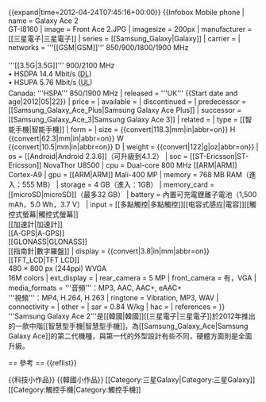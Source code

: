 {{expand|time=2012-04-24T07:45:16+00:00}}
{{Infobox Mobile phone
| name          = Galaxy Ace 2 <br /> GT-I8160
| image         = Front Ace 2.JPG
| imagesize     = 200px
| manufacturer  = [[三星電子|三星電子]]
| series        = [[Samsung_Galaxy|Galaxy]]
| carrier       =
| networks      = '''[[GSM|GSM]]''' 850/900/1800/1900 MHz<div style="display:block; margin:0px; padding:0px; height:5px;"></div>'''[[3.5G|3.5G]]''' 900/2100 MHz<br>• HSDPA 14.4 Mbit/s (<abbr title="Download">DL</abbr>)<br>• HSUPA 5.76 Mbit/s (<abbr title="Upload">UL</abbr>)<div style="display:block; margin:0px; padding:0px; height:5px;"></div>Canada: '''HSPA''' 850/1900 MHz
| released      = '''UK''' {{Start date and age|2012|05|22}} <!-- {{Start date and age|YYYY|MM|DD}} -->
| price         = <!-- Full price at initial release. -->
| available     = <!-- Country {{Start date|YYYY|MM|DD}} (Carrier) -->
| discontinued  = <!-- {{End date|YYYY|MM|DD}} -->
| predecessor   = [[Samsung_Galaxy_Ace_Plus|Samsung Galaxy Ace Plus]]
| successor     = [[Samsung_Galaxy_Ace_3|Samsung Galaxy Ace 3]]
| related       =
| type          = [[智能手機|智能手機]]
| form          =
| size          = {{convert|118.3|mm|in|abbr=on}} H <br /> {{convert|62.3|mm|in|abbr=on}} W <br /> {{convert|10.5|mm|in|abbr=on}} D <!-- {{convert|NNN|mm|in|abbr=on}} H <br /> {{convert|NNN|mm|in|abbr=on}} W <br /> {{convert|NNN|mm|in|abbr=on}} D -->
| weight        = {{convert|122|g|oz|abbr=on}} <!-- {{convert|NNN|g|oz|abbr=on}} -->
| os            = [[Android|Android 2.3.6]]（可升級到4.1.2）
| soc           = [[ST-Ericsson|ST-Ericsson]] NovaThor U8500
| cpu           = Dual-core 800 MHz [[ARM|ARM]] Cortex-A9
| gpu           = [[ARM|ARM]] Mali-400 MP
| memory        = 768 MB RAM（進入：555 MB）
| storage       = 4 GB（進入：1GB）
| memory_card   = [[microSD|microSD]]（最多32 GB）
| battery       = 內置可充電鋰離子電池（1,500 mAh，5.0 Wh，3.7 V）
| input         = [[多點觸控|多點觸控]][[电容式感应|電容]][[觸控式螢幕|觸控式螢幕]] <br /> [[加速計|加速計]] <br /> [[A-GPS|A-GPS]] <br /> [[GLONASS|GLONASS]] <br /> [[指南針|數字羅盤]]
| display       = {{convert|3.8|in|mm|abbr=on}} [[TFT_LCD|TFT LCD]] <br /> 480 × 800 px (244ppi) WVGA <br /> 16M colors
| ext_display   =
| rear_camera   = 5 MP
| front_camera  = 有，VGA
| media_formats = '''音頻'''：MP3, AAC, AAC+, eAAC+ <br /> '''視頻'''：MP4, H.264, H.263
| ringtone      = Vibration, MP3, WAV
| connectivity  =
| other         =
| sar           = 0.84 W/kg
| hac           =
| references    =
}}
'''Samsung Galaxy Ace 2'''是[[韓國|韓國]][[三星電子|三星電子]]於2012年推出的一款中階[[智慧型手機|智慧型手機]]，為[[Samsung_Galaxy_Ace|Samsung Galaxy Ace]]的第二代機種，與第一代的外型設計有些不同，硬體方面則是全面升級。

== 參考 ==
{{reflist}}

{{科技小作品}}
{{韓國小作品}}
[[Category:三星Galaxy|Category:三星Galaxy]]
[[Category:觸控手機|Category:觸控手機]]
